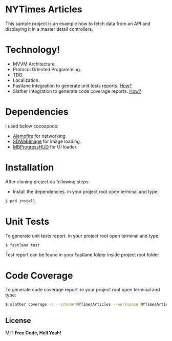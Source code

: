 # NYTimes Articles

This sample project is an example how to fetch data from an API and displaying it in a master detail controllers.

# Technology!

  - MVVM Architecture.
  - Protocol Oriented Programming.
  - TDD.
  - Localization.
  - Fastlane Integration to generate unit tests reports. [How?][fastlane]
  - Slather Integration to generate code coverage reports. [How?][slather]

# Dependencies
I used below cocoapods:
* [Alamofire][alamorefire] for networking.
* [SDWebImage][sdwebimage] for image loading.
* [MBProgressHUD][mbprogresshud] for UI loader.

# Installation

After cloning project do following steps:

* Install the dependencies.
in your project root open terminal and type:

```sh
$ pod install
```

# Unit Tests 
To generate unit tests report.
in your project root open terminal and type:

```sh
$ fastlane test
```
Test report can be found in your Fastlane folder inside project root folder

# Code Coverage
To generate code coverage report.
in your project root open terminal and type:

```sh
$ slather coverage -s --scheme NYTimesArticles --workspace NYTimesArticles.xcworkspace NYTimesArticles.xcodeproj
```

License
----

MIT
**Free Code, Hell Yeah!**

   [fastlane]: <https://docs.fastlane.tools/getting-started/ios/setup>
   [slather]: <https://github.com/SlatherOrg/slather>
   [alamorefire]: <https://github.com/Alamofire/Alamofire>
   [sdwebimage]: <https://github.com/SDWebImage/SDWebImage>
   [mbprogresshud]: <https://github.com/jdg/MBProgressHUD>
